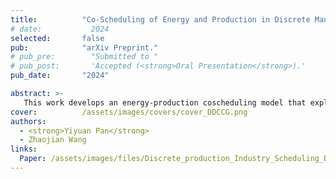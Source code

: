 ```yaml
---
title:          "Co-Scheduling of Energy and Production in Discrete Manufacturing Industrial Parks Considering Decision-Dependent Uncertainties"
# date:           2024
selected:       false
pub:            "arXiv Preprint."
# pub_pre:        "Submitted to "
# pub_post:       'Accepted (<strong>Oral Presentation</strong>).'
pub_date:       "2024"

abstract: >-
   This work develops an energy-production coscheduling model that explicitly incorporates decision-dependent uncertainties. Subsequently, multiple linearization techniques are proposed, each tailored to address the constraints associated with specific types of DDUs, enabling more efficient computation. Furthermore, a specialized algorithm, inspired by the columnand-constraint generation (C&CG) framework, is designed, along with a theoretical analysis of its convergence and computational complexity.
cover:          /assets/images/covers/cover_DDCCG.png
authors:
  - <strong>Yiyuan Pan</strong>
  - Zhaojian Wang
links:
  Paper: /assets/images/files/Discrete_production_Industry_Scheduling_Based_on_Decision_Dependent_Uncertainty.pdf
---
```


